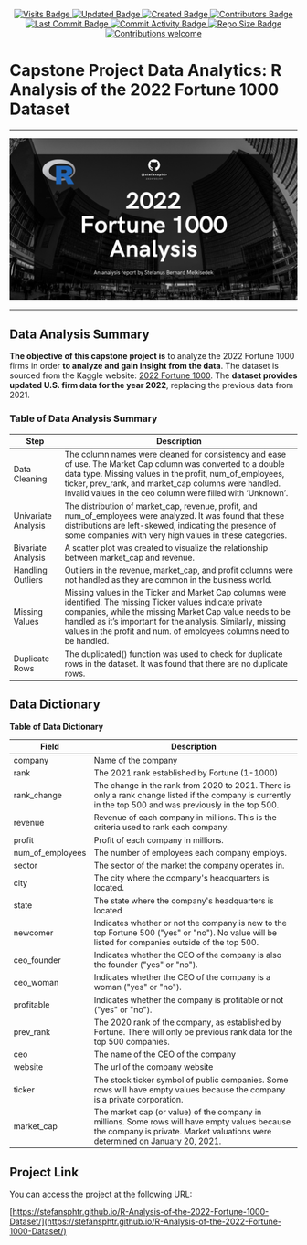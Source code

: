 <p align="center">
  <a href="#">
    <img src="https://badges.pufler.dev/visits/stefansphtr/R-Analysis-of-the-2022-Fortune-1000-Dataset" alt="Visits Badge">
    <img src="https://badges.pufler.dev/updated/stefansphtr/R-Analysis-of-the-2022-Fortune-1000-Dataset" alt="Updated Badge">
    <img src="https://badges.pufler.dev/created/stefansphtr/R-Analysis-of-the-2022-Fortune-1000-Dataset" alt="Created Badge">
    <img src="https://img.shields.io/github/contributors/stefansphtr/R-Analysis-of-the-2022-Fortune-1000-Dataset" alt="Contributors Badge">
    <img src="https://img.shields.io/github/last-commit/stefansphtr/R-Analysis-of-the-2022-Fortune-1000-Dataset" alt="Last Commit Badge">
    <img src="https://img.shields.io/github/commit-activity/m/stefansphtr/R-Analysis-of-the-2022-Fortune-1000-Dataset" alt="Commit Activity Badge">
    <img src="https://img.shields.io/github/repo-size/stefansphtr/R-Analysis-of-the-2022-Fortune-1000-Dataset" alt="Repo Size Badge">
    <img src="https://img.shields.io/badge/contributions-welcome-orange.svg" alt="Contributions welcome">
  </a>
</p>


# Capstone Project Data Analytics: R Analysis of the 2022 Fortune 1000 Dataset
---

![Repo Display](./src/assets/repo-display.jpg)

---
## Data Analysis Summary
**The objective of this capstone project is** to analyze the 2022
Fortune 1000 firms in order **to analyze and gain insight from the data**. The dataset is sourced from the Kaggle website: [2022 Fortune
1000](https://www.kaggle.com/datasets/winston56/fortune-500-data-2021/data).
The **dataset provides updated U.S. firm data for the year 2022**,
replacing the previous data from 2021.

### Table of Data Analysis Summary

| Step               | Description                                                                                                                                                                                                                                                                                                                                 |
|--------------------|---------------------------------------------------------------------------------------------------------------------------------------------------------------------------------------------------------------------------------------------------------------------------------------------------------------------------------------------|
| Data Cleaning      | The column names were cleaned for consistency and ease of use. The Market Cap column was converted to a double data type. Missing values in the profit, num_of_employees, ticker, prev_rank, and market_cap columns were handled. Invalid values in the ceo column were filled with ‘Unknown’.                                               |
| Univariate Analysis| The distribution of market_cap, revenue, profit, and num_of_employees were analyzed. It was found that these distributions are left-skewed, indicating the presence of some companies with very high values in these categories.                                                                                                                |
| Bivariate Analysis | A scatter plot was created to visualize the relationship between market_cap and revenue.                                                                                                                                                                                                                                                    |
| Handling Outliers  | Outliers in the revenue, market_cap, and profit columns were not handled as they are common in the business world.                                                                                                                                                                                                                           |
| Missing Values     | Missing values in the Ticker and Market Cap columns were identified. The missing Ticker values indicate private companies, while the missing Market Cap value needs to be handled as it’s important for the analysis. Similarly, missing values in the profit and num. of employees columns need to be handled.                               |
| Duplicate Rows     | The duplicated() function was used to check for duplicate rows in the dataset. It was found that there are no duplicate rows.                                                                                                                                                                                                               |

## Data Dictionary

**Table of Data Dictionary**

| Field           | Description |
|-----------------|-------------|
| company         | Name of the company |
| rank            | The 2021 rank established by Fortune (1-1000) |
| rank_change     | The change in the rank from 2020 to 2021. There is only a rank change listed if the company is currently in the top 500 and was previously in the top 500. |
| revenue         | Revenue of each company in millions. This is the criteria used to rank each company. |
| profit          | Profit of each company in millions. |
| num_of_employees| The number of employees each company employs. |
| sector          | The sector of the market the company operates in. |
| city            | The city where the company's headquarters is located. |
| state           | The state where the company's headquarters is located |
| newcomer        | Indicates whether or not the company is new to the top Fortune 500 ("yes" or "no"). No value will be listed for companies outside of the top 500. |
| ceo_founder     | Indicates whether the CEO of the company is also the founder ("yes" or "no"). |
| ceo_woman       | Indicates whether the CEO of the company is a woman ("yes" or "no"). |
| profitable      | Indicates whether the company is profitable or not ("yes" or "no"). |
| prev_rank       | The 2020 rank of the company, as established by Fortune. There will only be previous rank data for the top 500 companies. |
| ceo             | The name of the CEO of the company |
| website         | The url of the company website |
| ticker          | The stock ticker symbol of public companies. Some rows will have empty values because the company is a private corporation. |
| market_cap      | The market cap (or value) of the company in millions. Some rows will have empty values because the company is private. Market valuations were determined on January 20, 2021. |

## Project Link

You can access the project at the following URL:

[https://stefansphtr.github.io/R-Analysis-of-the-2022-Fortune-1000-Dataset/](https://stefansphtr.github.io/R-Analysis-of-the-2022-Fortune-1000-Dataset/)